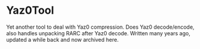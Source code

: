 # Yaz0Tool
Yet another tool to deal with Yaz0 compression.
Does Yaz0 decode/encode, also handles unpacking RARC after Yaz0 decode.
Written many years ago, updated a while back and now archived here.
